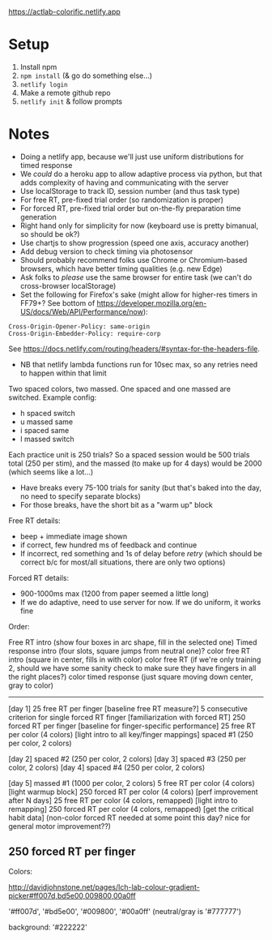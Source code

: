 https://actlab-colorific.netlify.app

# Setup

1. Install npm
2. `npm install` (& go do something else...)
3. `netlify login`
4. Make a remote github repo
5. `netlify init` & follow prompts

# Notes

- Doing a netlify app, because we'll just use uniform distributions for timed response
- We _could_ do a heroku app to allow adaptive process via python, but that adds complexity of having and communicating with the server
- Use localStorage to track ID, session number (and thus task type)
- For free RT, pre-fixed trial order (so randomization is proper)
- For forced RT, pre-fixed trial order but on-the-fly preparation time generation
- Right hand only for simplicity for now (keyboard use is pretty bimanual, so should be ok?)
- Use chartjs to show progression (speed one axis, accuracy another)
- Add debug version to check timing via photosensor
- Should probably recommend folks use Chrome or Chromium-based browsers, which have better timing qualities (e.g. new Edge)
- Ask folks to _please_ use the same browser for entire task (we can't do cross-browser localStorage)
- Set the following for Firefox's sake (might allow for higher-res timers in FF79+? See bottom of https://developer.mozilla.org/en-US/docs/Web/API/Performance/now):

```
Cross-Origin-Opener-Policy: same-origin
Cross-Origin-Embedder-Policy: require-corp
```

See https://docs.netlify.com/routing/headers/#syntax-for-the-headers-file.

- NB that netlify lambda functions run for 10sec max, so any retries need to happen within that limit

Two spaced colors, two massed.
One spaced and one massed are switched.
Example config:

- h spaced switch
- u massed same
- i spaced same
- l massed switch

Each practice unit is 250 trials? So a spaced session would be 500 trials total (250 per stim), and the massed (to make up for 4 days) would be 2000 (which seems like a lot...)

- Have breaks every 75-100 trials for sanity (but that's baked into the day, no need to specify separate blocks)
- For those breaks, have the short bit as a "warm up" block

Free RT details:

- beep + immediate image shown
- if correct, few hundred ms of feedback and continue
- If incorrect, red something and 1s of delay before _retry_ (which should be correct b/c for most/all situations, there are only two options)

Forced RT details:

- 900-1000ms max (1200 from paper seemed a little long)
- If we do adaptive, need to use server for now. If we do uniform, it works fine

Order:

Free RT intro (show four boxes in arc shape, fill in the selected one)
Timed response intro (four slots, square jumps from neutral one)?
color free RT intro (square in center, fills in with color)
color free RT (if we're only training 2, should we have some sanity check to make sure they have fingers in all the right places?)
color timed response (just square moving down center, gray to color)

---

[day 1]
25 free RT per finger [baseline free RT measure?]
5 consecutive criterion for single forced RT finger [familiarization with forced RT]
250 forced RT per finger [baseline for finger-specific performance]
25 free RT per color (4 colors) [light intro to all key/finger mappings]
spaced #1 (250 per color, 2 colors)

[day 2]
spaced #2 (250 per color, 2 colors)
[day 3]
spaced #3 (250 per color, 2 colors)
[day 4]
spaced #4 (250 per color, 2 colors)

[day 5]
massed #1 (1000 per color, 2 colors)
5 free RT per color (4 colors) [light warmup block]
250 forced RT per color (4 colors) [perf improvement after N days]
25 free RT per color (4 colors, remapped) [light intro to remapping]
250 forced RT per color (4 colors, remapped) [get the critical habit data]
(non-color forced RT needed at some point this day? nice for general motor improvement??)

## 250 forced RT per finger

Colors:

http://davidjohnstone.net/pages/lch-lab-colour-gradient-picker#ff007d,bd5e00,009800,00a0ff

'#ff007d', '#bd5e00', '#009800', '#00a0ff' (neutral/gray is '#777777')

background: '#222222'
